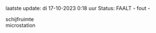 laatste update: 
di 17-10-2023  0:18   uur 
Status: FAALT - fout - 
<div class="service R">schijfruimte</div><div class="service Y">microstation</div>
